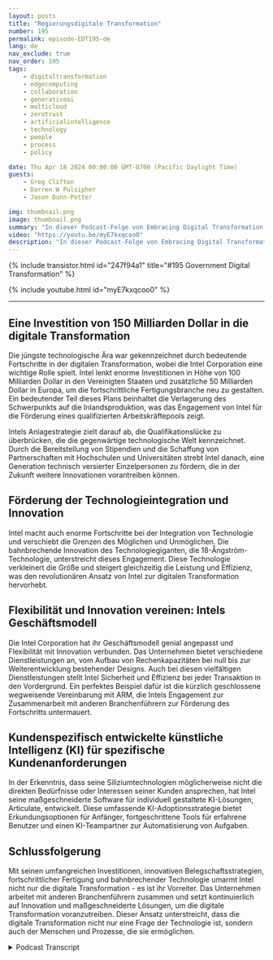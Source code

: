 ```yaml
---
layout: posts
title: "Regierungsdigitale Transformation"
number: 195
permalink: episode-EDT195-de
lang: de
nav_exclude: true
nav_order: 195
tags:
    - digitaltransformation
    - edgecomputing
    - collaboration
    - generativeai
    - multicloud
    - zerotrust
    - artificialintelligence
    - technology
    - people
    - process
    - policy

date: Thu Apr 18 2024 00:00:00 GMT-0700 (Pacific Daylight Time)
guests:
    - Greg Clifton
    - Darren W Pulsipher
    - Jason Dunn-Potter

img: thumbnail.png
image: thumbnail.png
summary: "In dieser Podcast-Folge von Embracing Digital Transformation heben Darren Pulsipher, Greg Clifton und Jason Dunn-Potter die massiven Investitionen von Intel in die digitale Transformation hervor. Sie diskutieren über Intels Weg zur digitalen Transformation und konzentrieren sich dabei auf die Investitionen des Unternehmens in die Diversifizierung der Lieferkette, die Personalentwicklung und innovative Technologien wie künstliche Intelligenz. Der Podcast bietet eine tiefe Analyse der Innovationen von Intel. Er hebt die bahnbrechende technologische Rolle des Unternehmens hervor, von Großrechnern bis zur Cloud."
video: "https://youtu.be/myE7kxqcoo0"
description: "In dieser Podcast-Folge von Embracing Digital Transformation heben Darren Pulsipher, Greg Clifton und Jason Dunn-Potter die massiven Investitionen von Intel in die digitale Transformation hervor. Sie diskutieren über Intels Weg zur digitalen Transformation und konzentrieren sich dabei auf die Investitionen des Unternehmens in die Diversifizierung der Lieferkette, die Personalentwicklung und innovative Technologien wie künstliche Intelligenz. Der Podcast bietet eine tiefe Analyse der Innovationen von Intel. Er hebt die bahnbrechende technologische Rolle des Unternehmens hervor, von Großrechnern bis zur Cloud."
---
```


<div>
{% include transistor.html id="247f94a1" title="#195 Government Digital Transformation" %}

{% include youtube.html id="myE7kxqcoo0" %}
</div>

---

## Eine Investition von 150 Milliarden Dollar in die digitale Transformation

Die jüngste technologische Ära war gekennzeichnet durch bedeutende Fortschritte in der digitalen Transformation, wobei die Intel Corporation eine wichtige Rolle spielt. Intel lenkt enorme Investitionen in Höhe von 100 Milliarden Dollar in den Vereinigten Staaten und zusätzliche 50 Milliarden Dollar in Europa, um die fortschrittliche Fertigungsbranche neu zu gestalten. Ein bedeutender Teil dieses Plans beinhaltet die Verlagerung des Schwerpunkts auf die Inlandsproduktion, was das Engagement von Intel für die Förderung eines qualifizierten Arbeitskräftepools zeigt.

Intels Anlagestrategie zielt darauf ab, die Qualifikationslücke zu überbrücken, die die gegenwärtige technologische Welt kennzeichnet. Durch die Bereitstellung von Stipendien und die Schaffung von Partnerschaften mit Hochschulen und Universitäten strebt Intel danach, eine Generation technisch versierter Einzelpersonen zu fördern, die in der Zukunft weitere Innovationen vorantreiben können.

## Förderung der Technologieintegration und Innovation

Intel macht auch enorme Fortschritte bei der Integration von Technologie und verschiebt die Grenzen des Möglichen und Unmöglichen. Die bahnbrechende Innovation des Technologiegiganten, die 18-Ångström-Technologie, unterstreicht dieses Engagement. Diese Technologie verkleinert die Größe und steigert gleichzeitig die Leistung und Effizienz, was den revolutionären Ansatz von Intel zur digitalen Transformation hervorhebt.

## Flexibilität und Innovation vereinen: Intels Geschäftsmodell

Die Intel Corporation hat ihr Geschäftsmodell genial angepasst und Flexibilität mit Innovation verbunden. Das Unternehmen bietet verschiedene Dienstleistungen an, vom Aufbau von Rechenkapazitäten bei null bis zur Weiterentwicklung bestehender Designs. Auch bei diesen vielfältigen Dienstleistungen stellt Intel Sicherheit und Effizienz bei jeder Transaktion in den Vordergrund. Ein perfektes Beispiel dafür ist die kürzlich geschlossene wegweisende Vereinbarung mit ARM, die Intels Engagement zur Zusammenarbeit mit anderen Branchenführern zur Förderung des Fortschritts untermauert.

## Kundenspezifisch entwickelte künstliche Intelligenz (KI) für spezifische Kundenanforderungen

In der Erkenntnis, dass seine Siliziumtechnologien möglicherweise nicht die direkten Bedürfnisse oder Interessen seiner Kunden ansprechen, hat Intel seine maßgeschneiderte Software für individuell gestaltete KI-Lösungen, Articulate, entwickelt. Diese umfassende KI-Adoptionsstrategie bietet Erkundungsoptionen für Anfänger, fortgeschrittene Tools für erfahrene Benutzer und einen KI-Teampartner zur Automatisierung von Aufgaben.

## Schlussfolgerung

Mit seinen umfangreichen Investitionen, innovativen Belegschaftsstrategien, fortschrittlicher Fertigung und bahnbrechender Technologie umarmt Intel nicht nur die digitale Transformation - es ist ihr Vorreiter. Das Unternehmen arbeitet mit anderen Branchenführern zusammen und setzt kontinuierlich auf Innovation und maßgeschneiderte Lösungen, um die digitale Transformation voranzutreiben. Dieser Ansatz unterstreicht, dass die digitale Transformation nicht nur eine Frage der Technologie ist, sondern auch der Menschen und Prozesse, die sie ermöglichen.



<details>
<summary> Podcast Transcript </summary>

<p></p>

</details>
